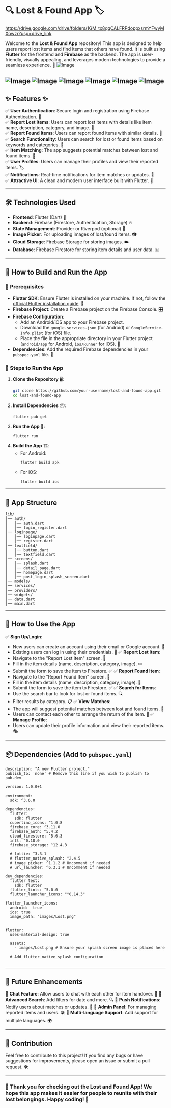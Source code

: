 # 🔍 Lost & Found App 🏷️

https://drive.google.com/drive/folders/1GM_tx8qqCALFRPdoppxsrmYFwyMXowzr?usp=drive_link

Welcome to the **Lost & Found App** repository! This app is designed to help users report lost items and find items that others have found. It is built using **Flutter** for the frontend and **Firebase** as the backend. The app is user-friendly, visually appealing, and leverages modern technologies to provide a seamless experience. 🚀
![Image](https://github.com/user-attachments/assets/96e07eb5-fcd6-4930-a5a8-588e5d810e8a)

![Image](https://github.com/user-attachments/assets/9517db9e-6114-4248-9467-e79badb8a6db)
![Image](https://github.com/user-attachments/assets/dc6d90c7-27db-404e-8ed0-d0e2a52a4ad5)
![Image](https://github.com/user-attachments/assets/7e8d002c-d2cd-48ad-9e28-032703acaa97)
![Image](https://github.com/user-attachments/assets/fea9e194-59e3-4afc-af3a-352fc855ed9d)
![Image](https://github.com/user-attachments/assets/150a61ad-b496-47bc-a272-f572c7a50401)
![Image](https://github.com/user-attachments/assets/09c8d896-543d-4e12-8740-16fcbdd09ffc)
---
## ✨ Features ✨
✅ **User Authentication**: Secure login and registration using Firebase Authentication. 🔐  
✅ **Report Lost Items**: Users can report lost items with details like item name, description, category, and image. 📝  
✅ **Report Found Items**: Users can report found items with similar details. 📸  
✅ **Search Functionality**: Users can search for lost or found items based on keywords and categories. 🔎  
✅ **Item Matching**: The app suggests potential matches between lost and found items. 🤝  
✅ **User Profiles**: Users can manage their profiles and view their reported items. 🏷️  
✅ **Notifications**: Real-time notifications for item matches or updates. 🔔  
✅ **Attractive UI**: A clean and modern user interface built with Flutter. 🎨  

---
## 🛠 Technologies Used
- **Frontend**: Flutter (Dart) 🦄
- **Backend**: Firebase (Firestore, Authentication, Storage) 🔥
- **State Management**: Provider or Riverpod (optional) 🔄
- **Image Picker**: For uploading images of lost/found items. 📷
- **Cloud Storage**: Firebase Storage for storing images. ☁️
- **Database**: Firebase Firestore for storing item details and user data. 📊

---
## 🚀 How to Build and Run the App

### 📌 Prerequisites
- **Flutter SDK**: Ensure Flutter is installed on your machine. If not, follow the [official Flutter installation guide](https://flutter.dev/docs/get-started/install). 🔧
- **Firebase Project**: Create a Firebase project on the Firebase Console. 🎛️
- **Firebase Configuration**:
  - Add an Android/iOS app to your Firebase project.
  - Download the `google-services.json` (for Android) or `GoogleService-Info.plist` (for iOS) file.
  - Place the file in the appropriate directory in your Flutter project (`android/app` for Android, `ios/Runner` for iOS). 📂
- **Dependencies**: Add the required Firebase dependencies in your `pubspec.yaml` file. 📜

### 📌 Steps to Run the App
1. **Clone the Repository** 🖥️:
   ```sh
   git clone https://github.com/your-username/lost-and-found-app.git
   cd lost-and-found-app
   ```
2. **Install Dependencies** 📦:
   ```sh
   flutter pub get
   ```
3. **Run the App** 📲:
   ```sh
   flutter run
   ```
4. **Build the App** 🏗️:
   - For Android:
     ```sh
     flutter build apk
     ```
   - For iOS:
     ```sh
     flutter build ios
     ```

---
## 📂 App Structure
```
lib/
│── auth/
│   │── auth.dart
│   │── login_register.dart
│── loginpage/
│   │── loginpage.dart
│   │── register.dart
│── textfield/
│   │── button.dart
│   │── textfield.dart
│── screens/
│   │── splash.dart
│   │── detail_page.dart
│   │── homepage.dart
│   │── post_login_splash_screen.dart
│── models/
│── services/
│── providers/
│── widgets/
│── data.dart
│── main.dart
```

---
## 📖 How to Use the App
✅ **Sign Up/Login**: 
   - New users can create an account using their email or Google account. 📩
   - Existing users can log in using their credentials. 🔑
✅ **Report Lost Item**: 
   - Navigate to the "Report Lost Item" screen. 📌
   - Fill in the item details (name, description, category, image). ✏️
   - Submit the form to save the item to Firestore. ✅
✅ **Report Found Item**: 
   - Navigate to the "Report Found Item" screen. 🔎
   - Fill in the item details (name, description, category, image). 📝
   - Submit the form to save the item to Firestore. ✅
✅ **Search for Items**: 
   - Use the search bar to look for lost or found items. 🔍
   - Filter results by category. 📋
✅ **View Matches**: 
   - The app will suggest potential matches between lost and found items. 🔄
   - Users can contact each other to arrange the return of the item. 🤝
✅ **Manage Profile**: 
   - Users can update their profile information and view their reported items. 🎭

---
## 📦 Dependencies (Add to `pubspec.yaml`)
```name: lost_found
description: "A new Flutter project."
publish_to: 'none' # Remove this line if you wish to publish to pub.dev

version: 1.0.0+1

environment:
  sdk: ^3.6.0

dependencies:
  flutter:
    sdk: flutter
  cupertino_icons: ^1.0.8
  firebase_core: ^3.11.0
  firebase_auth: ^5.4.2
  cloud_firestore: ^5.6.3
  intl: ^0.18.0
  firebase_storage: ^12.4.3

  # lottie: ^3.3.1
  # flutter_native_splash: ^2.4.5
  # image_picker: ^1.1.2 # Uncomment if needed
  # url_launcher: ^6.3.1 # Uncomment if needed

dev_dependencies:
  flutter_test:
    sdk: flutter
  flutter_lints: ^5.0.0
  flutter_launcher_icons: "^0.14.3"

flutter_launcher_icons:
  android:  true
  ios: true
  image_path: "images/Lost.png"


flutter:
  uses-material-design: true

  assets:
    - images/Lost.png # Ensure your splash screen image is placed here

  # Add flutter_native_splash configuration
 
```

---
## 🔮 Future Enhancements
🚀 **Chat Feature**: Allow users to chat with each other for item handover. 💬
🚀 **Advanced Search**: Add filters for date and more. 🔍
🚀 **Push Notifications**: Notify users about matches or updates. 🔔
🚀 **Admin Panel**: For managing reported items and users. 🛠️
🚀 **Multi-language Support**: Add support for multiple languages. 🌍

---
## 🤝 Contribution
Feel free to contribute to this project! If you find any bugs or have suggestions for improvements, please open an issue or submit a pull request. 🛠️




---
### 💖 Thank you for checking out the Lost and Found App! We hope this app makes it easier for people to reunite with their lost belongings. Happy coding! 🚀

